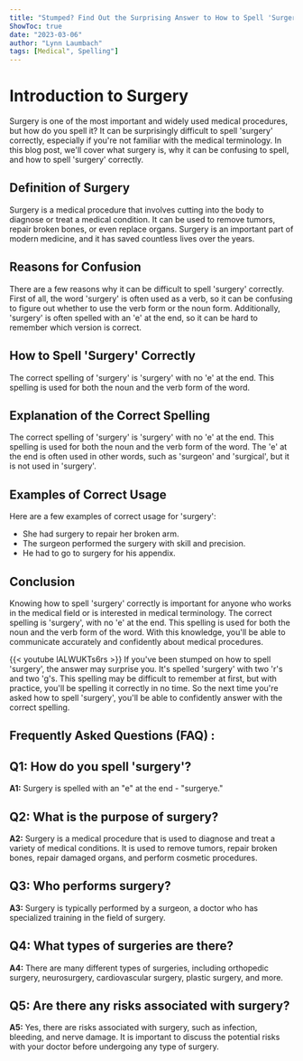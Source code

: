 ```yaml
---
title: "Stumped? Find Out the Surprising Answer to How to Spell 'Surgery' Right Now!"
ShowToc: true 
date: "2023-03-06"
author: "Lynn Laumbach" 
tags: [Medical", Spelling"]
---
```

# Introduction to Surgery
Surgery is one of the most important and widely used medical procedures, but how do you spell it? It can be surprisingly difficult to spell 'surgery' correctly, especially if you're not familiar with the medical terminology. In this blog post, we'll cover what surgery is, why it can be confusing to spell, and how to spell 'surgery' correctly.

## Definition of Surgery
Surgery is a medical procedure that involves cutting into the body to diagnose or treat a medical condition. It can be used to remove tumors, repair broken bones, or even replace organs. Surgery is an important part of modern medicine, and it has saved countless lives over the years.

## Reasons for Confusion
There are a few reasons why it can be difficult to spell 'surgery' correctly. First of all, the word 'surgery' is often used as a verb, so it can be confusing to figure out whether to use the verb form or the noun form. Additionally, 'surgery' is often spelled with an 'e' at the end, so it can be hard to remember which version is correct.

## How to Spell 'Surgery' Correctly
The correct spelling of 'surgery' is 'surgery' with no 'e' at the end. This spelling is used for both the noun and the verb form of the word.

## Explanation of the Correct Spelling
The correct spelling of 'surgery' is 'surgery' with no 'e' at the end. This spelling is used for both the noun and the verb form of the word. The 'e' at the end is often used in other words, such as 'surgeon' and 'surgical', but it is not used in 'surgery'.

## Examples of Correct Usage
Here are a few examples of correct usage for 'surgery':

- She had surgery to repair her broken arm.
- The surgeon performed the surgery with skill and precision.
- He had to go to surgery for his appendix.

## Conclusion
Knowing how to spell 'surgery' correctly is important for anyone who works in the medical field or is interested in medical terminology. The correct spelling is 'surgery', with no 'e' at the end. This spelling is used for both the noun and the verb form of the word. With this knowledge, you'll be able to communicate accurately and confidently about medical procedures.

{{< youtube lALWUKTs6rs >}} 
If you've been stumped on how to spell 'surgery', the answer may surprise you. It's spelled 'surgery' with two 'r's and two 'g's. This spelling may be difficult to remember at first, but with practice, you'll be spelling it correctly in no time. So the next time you're asked how to spell 'surgery', you'll be able to confidently answer with the correct spelling.

## Frequently Asked Questions (FAQ) :
## Q1: How do you spell 'surgery'?
**A1:** Surgery is spelled with an "e" at the end - "surgerye."

## Q2: What is the purpose of surgery?
**A2:** Surgery is a medical procedure that is used to diagnose and treat a variety of medical conditions. It is used to remove tumors, repair broken bones, repair damaged organs, and perform cosmetic procedures.

## Q3: Who performs surgery?
**A3:** Surgery is typically performed by a surgeon, a doctor who has specialized training in the field of surgery.

## Q4: What types of surgeries are there?
**A4:** There are many different types of surgeries, including orthopedic surgery, neurosurgery, cardiovascular surgery, plastic surgery, and more.

## Q5: Are there any risks associated with surgery?
**A5:** Yes, there are risks associated with surgery, such as infection, bleeding, and nerve damage. It is important to discuss the potential risks with your doctor before undergoing any type of surgery.





